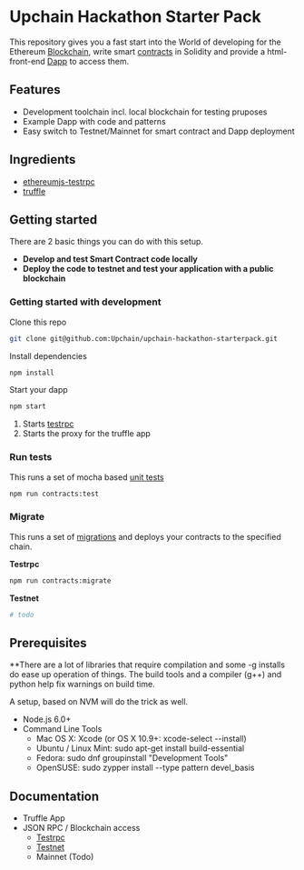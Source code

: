 # Upchain Hackathon Starter Pack

This repository gives you a fast start into the World of developing for the Ethereum  [Blockchain](https://en.wikipedia.org/wiki/Block_chain),  write smart [contracts](https://en.wikipedia.org/wiki/Smart_contract) in Solidity and provide a html-front-end [Dapp](http://dapps.ethercasts.com/) to access them.


## Features

* Development toolchain incl. local blockchain for testing pruposes
* Example Dapp with code and patterns
* Easy switch to Testnet/Mainnet for smart contract and Dapp deployment

## Ingredients

* [ethereumjs-testrpc](https://github.com/ethereumjs/testrpc)
* [truffle](https://github.com/ConsenSys/truffle/)

## Getting started

There are 2 basic things you can do with this setup.

* **Develop and test Smart Contract code locally**
* **Deploy the code to testnet and test your application with a public blockchain**


### Getting started with development

Clone this repo
```bash
git clone git@github.com:Upchain/upchain-hackathon-starterpack.git
```
Install dependencies

```bash
npm install
```
Start your dapp

```bash
npm start
```

1. Starts [testrpc](https://github.com/ethereumjs/testrpc)
2. Starts the proxy for the truffle app

### Run tests

This runs a set of mocha based [unit tests](./test)

```bash
npm run contracts:test
```

### Migrate

This runs a set of [migrations](./migrations) and deploys your contracts to the specified chain.

**Testrpc**

```bash
npm run contracts:migrate
```

**Testnet**

```bash
# todo
```

## Prerequisites

**There are a lot of libraries that require compilation and some -g installs do ease up operation of things. The build tools and a compiler (g++) and python help fix warnings on build time.

A setup, based on NVM will do the trick as well.

* Node.js 6.0+
* Command Line Tools
  * Mac OS X: Xcode (or OS X 10.9+: xcode-select --install)
  * Ubuntu /  Linux Mint: sudo apt-get install build-essential
  * Fedora: sudo dnf groupinstall "Development Tools"
  * OpenSUSE: sudo zypper install --type pattern devel_basis

## Documentation
  * Truffle App
  * JSON RPC / Blockchain access
    * [Testrpc](./docs/architecture-testrpc.md)
    * [Testnet](./docs/architecture-testnet.md)
    * Mainnet (Todo)
